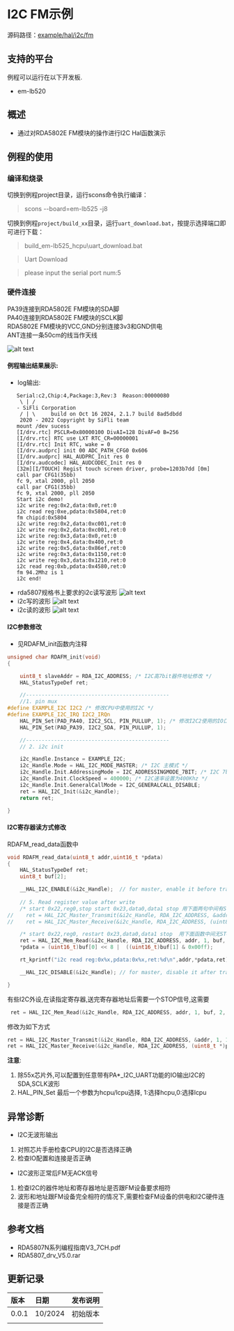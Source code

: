 # I2C FM示例
源码路径：[example/hal/i2c/fm](https://github.com/OpenSiFli/SiFli-SDK/tree/main/example/hal/i2c/fm)
## 支持的平台
例程可以运行在以下开发板.
* em-lb520

## 概述
* 通过对RDA5802E FM模块的操作进行I2C Hal函数演示

## 例程的使用
### 编译和烧录
切换到例程project目录，运行scons命令执行编译：

> scons --board=em-lb525 -j8

切换到例程`project/build_xx`目录，运行`uart_download.bat`，按提示选择端口即可进行下载：

> build_em-lb525_hcpu\uart_download.bat

>Uart Download

>please input the serial port num:5

### 硬件连接
PA39连接到RDA5802E FM模块的SDA脚\
PA40连接到RDA5802E FM模块的SCLK脚\
RDA5802E FM模块的VCC,GND分别连接3v3和GND供电\
ANT连接一条50cm的线当作天线

![alt text](assets/rda5807.png)
#### 例程输出结果展示:
* log输出:
```
   Serial:c2,Chip:4,Package:3,Rev:3  Reason:00000080
    \ | /
   - SiFli Corporation
    / | \     build on Oct 16 2024, 2.1.7 build 8ad5dbdd
    2020 - 2022 Copyright by SiFli team
   mount /dev sucess
   [I/drv.rtc] PSCLR=0x80000100 DivAI=128 DivAF=0 B=256
   [I/drv.rtc] RTC use LXT RTC_CR=00000001
   [I/drv.rtc] Init RTC, wake = 0
   [I/drv.audprc] init 00 ADC_PATH_CFG0 0x606
   [I/drv.audprc] HAL_AUDPRC_Init res 0
   [I/drv.audcodec] HAL_AUDCODEC_Init res 0
   [32m][I/TOUCH] Regist touch screen driver, probe=1203b7dd [0m]
   call par CFG1(35bb)
   fc 9, xtal 2000, pll 2050
   call par CFG1(35bb)
   fc 9, xtal 2000, pll 2050
   Start i2c demo!
   i2c write reg:0x2,data:0x0,ret:0
   i2c read reg:0xe,pdata:0x5804,ret:0
   fm chipid:0x5804
   i2c write reg:0x2,data:0xc001,ret:0
   i2c write reg:0x2,data:0xc001,ret:0
   i2c write reg:0x3,data:0x0,ret:0
   i2c write reg:0x4,data:0x400,ret:0
   i2c write reg:0x5,data:0x86ef,ret:0
   i2c write reg:0x3,data:0x1150,ret:0
   i2c write reg:0x3,data:0x1210,ret:0
   i2c read reg:0xb,pdata:0x4580,ret:0
   fm 94.2Mhz is 1
   i2c end!
```
* rda5807规格书上要求的i2c读写波形
![alt text](assets/rda5807_i2c.png)
* i2c写的波形
![alt text](assets/i2c_w.png)
* i2c读的波形
![alt text](assets/i2c_r.png)
#### I2C参数修改
* 见RDAFM_init函数内注释
```c
unsigned char RDAFM_init(void)
{

    uint8_t slaveAddr = RDA_I2C_ADDRESS; /* I2C高7bit器件地址修改 */
    HAL_StatusTypeDef ret;

    //----------------------------------------------
    //1. pin mux
#define EXAMPLE_I2C I2C2 /* 修改CPU中使用的I2C */
#define EXAMPLE_I2C_IRQ I2C2_IRQn
    HAL_PIN_Set(PAD_PA40, I2C2_SCL, PIN_PULLUP, 1); /* 修改I2C2使用的IO口 */
    HAL_PIN_Set(PAD_PA39, I2C2_SDA, PIN_PULLUP, 1);

    //----------------------------------------------
    // 2. i2c init

    i2c_Handle.Instance = EXAMPLE_I2C;
    i2c_Handle.Mode = HAL_I2C_MODE_MASTER; /* I2C 主模式 */
    i2c_Handle.Init.AddressingMode = I2C_ADDRESSINGMODE_7BIT; /* I2C 7bit地址模式 */
    i2c_Handle.Init.ClockSpeed = 400000; /* I2C速率设置为400Khz */
    i2c_Handle.Init.GeneralCallMode = I2C_GENERALCALL_DISABLE;
    ret = HAL_I2C_Init(&i2c_Handle);
    return ret;

}
```
#### I2C寄存器读方式修改
RDAFM_read_data函数中
```c
void RDAFM_read_data(uint8_t addr,uint16_t *pdata)
{
    HAL_StatusTypeDef ret;
    uint8_t buf[2];

    __HAL_I2C_ENABLE(&i2c_Handle);  // for master, enable it before transmit
    
    // 5. Read register value after write
    /* start 0x22,reg0,stop start 0x23,data0,data1 stop 用下面两句中间有STOP信号 */
//    ret = HAL_I2C_Master_Transmit(&i2c_Handle, RDA_I2C_ADDRESS, &addr, 1, 1000);
//    ret = HAL_I2C_Master_Receive(&i2c_Handle, RDA_I2C_ADDRESS, (uint8_t *)pdata, 2, 1000);

    /* start 0x22,reg0, restart 0x23,data0,data1 stop  用下面函数中间无STOP,而是restart信号 */
    ret = HAL_I2C_Mem_Read(&i2c_Handle, RDA_I2C_ADDRESS, addr, 1, buf, 2, 1000);
    *pdata = (uint16_t)buf[0] << 8 |  ((uint16_t)buf[1] & 0x00ff);

    rt_kprintf("i2c read reg:0x%x,pdata:0x%x,ret:%d\n",addr,*pdata,ret);

    __HAL_I2C_DISABLE(&i2c_Handle); // for master, disable it after transmit to reduce error status

}
```
有些I2C外设,在读指定寄存器,送完寄存器地址后需要一个STOP信号,这需要
```c
 ret = HAL_I2C_Mem_Read(&i2c_Handle, RDA_I2C_ADDRESS, addr, 1, buf, 2, 1000);
```
修改为如下方式
```c
ret = HAL_I2C_Master_Transmit(&i2c_Handle, RDA_I2C_ADDRESS, &addr, 1, 1000);
ret = HAL_I2C_Master_Receive(&i2c_Handle, RDA_I2C_ADDRESS, (uint8_t *)pdata, 2, 1000);
```

**注意**: 
1. 除55x芯片外,可以配置到任意带有PA*_I2C_UART功能的IO输出I2C的SDA,SCLK波形
2.  HAL_PIN_Set 最后一个参数为hcpu/lcpu选择, 1:选择hcpu,0:选择lcpu 
## 异常诊断
* I2C无波形输出
1. 对照芯片手册检查CPU的I2C是否选择正确
2. 检查IO配置和连接是否正确
* I2C波形正常后FM无ACK信号
1. 检查I2C的器件地址和寄存器地址是否跟FM设备要求相符
2. 波形和地址跟FM设备完全相符的情况下,需要检查FM设备的供电和I2C硬件连接是否正确

## 参考文档
* RDA5807N系列编程指南V3_7CH.pdf
* RDA5807_drv_V5.0.rar

## 更新记录
|版本 |日期   |发布说明 |
|:---|:---|:---|
|0.0.1 |10/2024 |初始版本 |
| | | |
